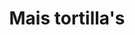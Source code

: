 ---
title: Mais tortilla's
slug: Mais-tortillas
tags: 
  - brood
type: bijgerecht
serving: 6 Tortillas
ingredients:
  - quantity: 125
    unit: g
    title: Voorgekookt maismeel (Pan)
  - quantity: 150
    unit: ml
    title: Lauwwarm water
  - quantity: 4
    unit: g
    title: Zout 
---